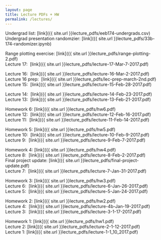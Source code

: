 ```yaml
---
layout: page
title: Lecture PDFs + HW
permalink: /lectures/
---
```



Undergrad list: [link]({{ site.url }}lecture_pdfs/eeb174-undergrads.csv)    
Undergrad presentation randomzier: [link]({{ site.url }}lecture_pdfs/33b-174-randomizer.ipynb)    

Range plotting exercise: [link]({{ site.url }}lecture_pdfs/range-plotting-2.pdf)    
Lecture 17:  [link]({{ site.url }}lecture_pdfs/lecture-17-Mar-7-2017.pdf)    

Lecture 16:  [link]({{ site.url }}lecture_pdfs/lecture-16-Mar-2-2017.pdf)    
Lecture 16 prep:  [link]({{ site.url }}lecture_pdfs/lec-prep-march-2nd.pdf)    
Lecture 15:  [link]({{ site.url }}lecture_pdfs/lecture-15-Feb-28-2017.pdf)    

Lecture 14:  [link]({{ site.url }}lecture_pdfs/lecture-14-Feb-23-2017.pdf)    
Lecture 13:  [link]({{ site.url }}lecture_pdfs/lecture-13-Feb-21-2017.pdf)    

Homework 6:  [link]({{ site.url }}lecture_pdfs/hw6.pdf)    
Lecture 12:  [link]({{ site.url }}lecture_pdfs/lecture-12-Feb-16-2017.pdf)    
Lecture 11:  [link]({{ site.url }}lecture_pdfs/lecture-11-Feb-14-2017.pdf)    

Homework 5:  [link]({{ site.url }}lecture_pdfs/hw5.pdf)    
Lecture 10:  [link]({{ site.url }}lecture_pdfs/lecture-10-Feb-9-2017.pdf)    
Lecture 9:  [link]({{ site.url }}lecture_pdfs/lecture-9-Feb-7-2017.pdf)    

Homework 4:  [link]({{ site.url }}lecture_pdfs/hw4.pdf)    
Lecture 8:  [link]({{ site.url }}lecture_pdfs/lecture-8-Feb-2-2017.pdf)    
Final project update: [link]({{ site.url }}lecture_pdfs/final-project-update.pdf)    
Lecture 7:  [link]({{ site.url }}lecture_pdfs/lecture-7-Jan-31-2017.pdf)    

Homework 3:  [link]({{ site.url }}lecture_pdfs/hw3.pdf)    
Lecture 6:  [link]({{ site.url }}lecture_pdfs/lecture-6-Jan-26-2017.pdf)    
Lecture 5:  [link]({{ site.url }}lecture_pdfs/lecture-5-Jan-24-2017.pdf)    

Homework 2:  [link]({{ site.url }}lecture_pdfs/hw2.pdf)    
Lecture 4:  [link]({{ site.url }}lecture_pdfs/lecture-4b-Jan-19-2017.pdf)    
Lecture 3:  [link]({{ site.url }}lecture_pdfs/lecture-3-1-17-2017.pdf)     

Homework 1:  [link]({{ site.url }}lecture_pdfs/hw1.pdf)    
Lecture 2:  [link]({{ site.url }}lecture_pdfs/lecture-2-1-12-2017.pdf)    
Lecture 1:  [link]({{ site.url }}lecture_pdfs/lecture-1-1_10_2017.pdf)    


